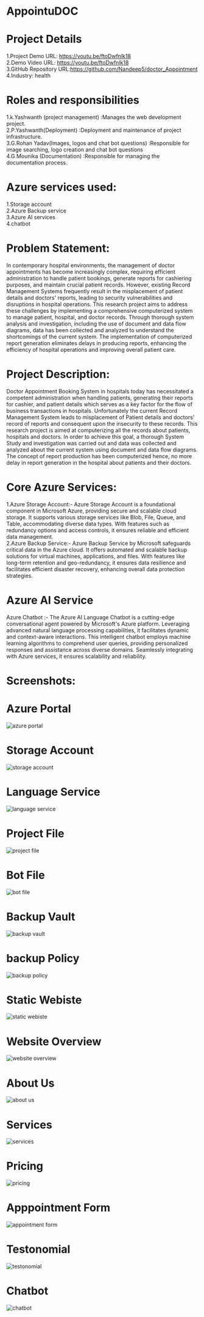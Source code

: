 # AppointuDOC
# Project Details
1.Project Demo URL: https://youtu.be/ftoDwfnlk18<br>
2.Demo Video URL: https://youtu.be/ftoDwfnlk18<br>
3.GitHub Repository URL:https://github.com/Nandeep5/doctor_Appointment <br>
4.Industry: health <br>  
# Roles and responsibilities
1.k.Yashwanth (project management) :Manages the web development project.<br>
2.P.Yashwanth(Deployment) :Deployment and maintenance of project infrastructure.<br>
3.G.Rohan Yadav(Images, logos and chat bot questions) :Responsible for image searching, logo creation and chat bot questions <br>
4.G.Mounika (Documentation) :Responsible for managing the documentation process.<br>
# Azure services used:
1.Storage account <br>
2.Azure Backup service<br>
3.Azure AI services<br>
4.chatbot<br>
# Problem Statement:
In contemporary hospital environments, the management of doctor appointments has become increasingly complex, requiring efficient administration to handle patient bookings, generate reports for cashiering purposes, and maintain crucial patient records. However, existing Record Management Systems frequently result in the misplacement of patient details and doctors' reports, leading to security vulnerabilities and disruptions in hospital operations. This research project aims to address these challenges by implementing a comprehensive computerized system to manage patient, hospital, and doctor records. Through thorough system analysis and investigation, including the use of document and data flow diagrams, data has been collected and analyzed to understand the shortcomings of the current system. The implementation of computerized report generation eliminates delays in producing reports, enhancing the efficiency of hospital operations and improving overall patient care.
# Project Description:
Doctor Appointment Booking System in hospitals today has necessitated a competent administration when handling patients, generating their reports for cashier, and patient details which serves as a key factor for the flow of business transactions in hospitals. Unfortunately the current Record Management System leads to misplacement of Patient details and doctors' record of reports and consequent upon the insecurity to these records. This research project is aimed at computerizing all the records about patients, hospitals and doctors. In order to achieve this goal, a thorough System Study and investigation was carried out and data was collected and analyzed about the current system using document and data flow diagrams. The concept of report production has been computerized hence, no more delay in report generation in the hospital about patients and their doctors.
# Core Azure Services:
1.Azure Storage Account:- Azure Storage Account is a foundational component in Microsoft Azure, providing secure and scalable cloud storage. It supports various storage services like Blob, File, Queue, and Table, accommodating diverse data types. With features such as redundancy options and access controls, it ensures reliable and efficient data management.<br>2.Azure Backup Service:- Azure Backup Service by Microsoft safeguards critical data in the Azure cloud. It offers automated and scalable backup solutions for virtual machines, applications, and files. With features like long-term retention and geo-redundancy, it ensures data resilience and facilitates efficient disaster recovery, enhancing overall data protection strategies.
# Azure AI Service
Azure Chatbot :- The Azure AI Language Chatbot is a cutting-edge conversational agent powered by Microsoft's Azure platform. Leveraging advanced natural language processing capabilities, it facilitates dynamic and context-aware interactions. This intelligent chatbot employs machine learning algorithms to comprehend user queries, providing personalized responses and assistance across diverse domains. Seamlessly integrating with Azure services, it ensures scalability and reliability.
# Screenshots:
# Azure Portal
![azure portal](https://github.com/Nandeep5/doctor_Appointment/assets/116363302/732b1ee0-9262-47c8-bf20-839d3d1ba4ef)
# Storage Account
![storage account](https://github.com/Nandeep5/doctor_Appointment/assets/116363302/d69f031f-6990-4781-a119-948b8ef8e61c)
# Language Service
![language service](https://github.com/Nandeep5/doctor_Appointment/assets/116363302/c6937d5d-c76d-4b42-a159-58d7125cc93c)
# Project File
![project file](https://github.com/Nandeep5/doctor_Appointment/assets/116363302/81f005b3-d00a-4dd8-940f-3a362e389640)
# Bot File
![bot file](https://github.com/Nandeep5/doctor_Appointment/assets/116363302/d58bac97-c1c5-4bab-a969-baf9b36138bc)
# Backup Vault
![backup vault](https://github.com/Nandeep5/doctor_Appointment/assets/116363302/8bfb6a2c-7151-46b3-9284-5a87a634725a)
# backup Policy
![backup policy](https://github.com/Nandeep5/doctor_Appointment/assets/116363302/748d4460-87c1-48c4-9720-8fd685e3a8fe)
# Static Webiste
![static webiste](https://github.com/Nandeep5/doctor_Appointment/assets/116363302/ef26bc39-f3b9-49f5-83bb-bc184b217416)
# Website Overview
![website overview](https://github.com/Nandeep5/doctor_Appointment/assets/116363302/6e9ca5ee-ea34-4882-9de7-cea337abe683)
# About Us
![about us](https://github.com/Nandeep5/doctor_Appointment/assets/116363302/279aa31f-0d55-4a51-8c62-1b8d7b35bf72)
# Services
![services](https://github.com/Nandeep5/doctor_Appointment/assets/116363302/809b966a-8350-4095-bc8f-f96361bc34ba)
# Pricing
![pricing](https://github.com/Nandeep5/doctor_Appointment/assets/116363302/ecfcd507-34ec-4327-adf7-bae2e3ad625b)
# Apppointment Form
![appointment form](https://github.com/Nandeep5/doctor_Appointment/assets/116363302/a6caef27-7a7f-4149-aae1-e3a19015cae3)
# Testonomial
![testonomial](https://github.com/Nandeep5/doctor_Appointment/assets/116363302/de79676a-4540-48b5-9264-288d15a767a6)
# Chatbot
![chatbot](https://github.com/Nandeep5/doctor_Appointment/assets/116363302/35835d34-9573-441a-ad42-58e4e1bc87c9)
